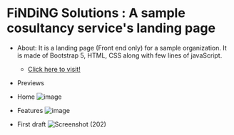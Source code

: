 # FiNDiNG Solutions : A sample cosultancy service's landing page


- About:
  It is a landing page (Front end only) for a sample organization. It is made of Bootstrap 5, HTML, CSS along with few lines of javaScript.
  - [Click here to visit!](https://tuhinbar.github.io/Finding_Solutions/)
- Previews
- Home
 ![image](https://user-images.githubusercontent.com/85868593/183098802-7ea9b794-51f7-4dc4-98a6-43a923c1c1bd.png)
- Features
 ![image](https://user-images.githubusercontent.com/85868593/183099385-fe46cf3f-3621-4b8a-8725-5a4a15a6924d.png)

- First draft
![Screenshot (202)](https://user-images.githubusercontent.com/85868593/183099774-db0ce76d-c95c-41c5-a366-c91788c7df92.png)
